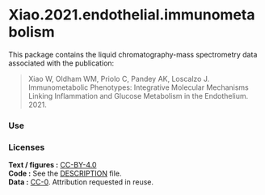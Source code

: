 
<!-- README.md is generated from README.Rmd. Please edit that file -->

# Xiao.2021.endothelial.immunometabolism

<!-- badges: start -->
<!-- badges: end -->

This package contains the liquid chromatography-mass spectrometry data
associated with the publication:

> Xiao W, Oldham WM, Priolo C, Pandey AK, Loscalzo J. Immunometabolic
> Phenotypes: Integrative Molecular Mechanisms Linking Inflammation and
> Glucose Metabolism in the Endothelium. 2021.

### Use

### Licenses

**Text / figures :**
[CC-BY-4.0](http://creativecommons.org/licenses/by/4.0/)  
**Code :** See the [DESCRIPTION](DESCRIPTION) file.  
**Data :** [CC-0](http://creativecommons.org/publicdomain/zero/1.0/).
Attribution requested in reuse.
